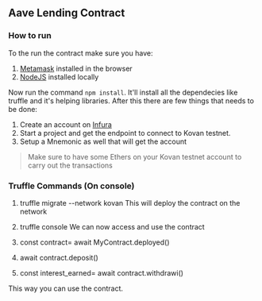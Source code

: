 ## Aave Lending Contract

### How to run
To the run the contract make sure you have:
1.  [Metamask](https://chrome.google.com/webstore/detail/metamask/nkbihfbeogaeaoehlefnkodbefgpgknn?hl=en) installed in the browser
2.  [NodeJS](https://nodejs.org/en/download/) installed locally

Now run the command `npm install`. It'll install all the dependecies like truffle and it's helping libraries. After this there are few things that needs to be done:
1.  Create an account on [Infura](https://infura.io/)
2.  Start a project and get the endpoint to connect to Kovan testnet.
3.  Setup a Mnemonic as well that will get the account

> Make sure to have some Ethers on your Kovan testnet account to carry out the transactions

### Truffle Commands (On console)
1.  truffle migrate --network kovan
This will deploy the contract on the network

2.  truffle console
We can now access and use the contract
  3.  const contract= await MyContract.deployed()
  4.  await contract.deposit()
  5.  const interest_earned= await contract.withdrawi(<amt>)
 
This way you can use the contract.
